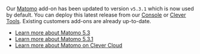 
Our [Matomo](https://matomo.org/) add-on has been updated to version `v5.3.1` which is now used by default. You can deploy this latest release from our [Console](https://console.clever-cloud.com) or [Clever Tools](/developers/doc/cli/). Existing customers add-ons are already up-to-date.

- [Learn more about Matomo 5.3](https://matomo.org/changelog/matomo-5-3-0/)
- [Learn more about Matomo 5.3.1](https://matomo.org/changelog/matomo-5-3-1/)
- [Learn more about Matomo on Clever Cloud](/developers/doc/addons/matomo/)


